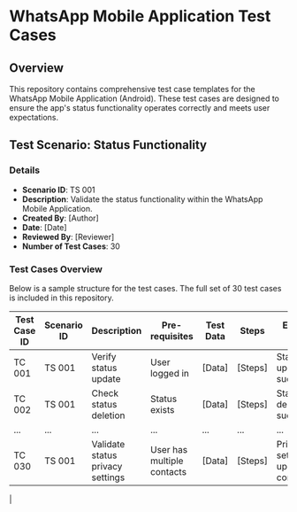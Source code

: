 # WhatsApp Mobile Application Test Cases

## Overview
This repository contains comprehensive test case templates for the WhatsApp Mobile Application (Android). These test cases are designed to ensure the app's status functionality operates correctly and meets user expectations.

## Test Scenario: Status Functionality

### Details
- **Scenario ID**: TS 001
- **Description**: Validate the status functionality within the WhatsApp Mobile Application.
- **Created By**: [Author]
- **Date**: [Date]
- **Reviewed By**: [Reviewer]
- **Number of Test Cases**: 30

### Test Cases Overview
Below is a sample structure for the test cases. The full set of 30 test cases is included in this repository.

| Test Case ID | Scenario ID | Description           | Pre-requisites       | Test Data | Steps | Expected Output   | Actual Output | Status       | Comments        |
|--------------|-------------|-----------------------|----------------------|-----------|-------|-------------------|---------------|--------------|-----------------|
| TC 001       | TS 001      | Verify status update  | User logged in       | [Data]    | [Steps] | Status updated successfully | [Actual]      | [Pass/Fail] | [Comments]      |
| TC 002       | TS 001      | Check status deletion | Status exists        | [Data]    | [Steps] | Status deleted successfully | [Actual]      | [Pass/Fail] | [Comments]      |
| ...          | ...         | ...                   | ...                  | ...       | ...   | ...               | ...           | ...          | ...             |
| TC 030       | TS 001      | Validate status privacy settings | User has multiple contacts | [Data] | [Steps] | Privacy settings updated correctly | [Actual] | [Pass/Fail] | [Comments] 
|

